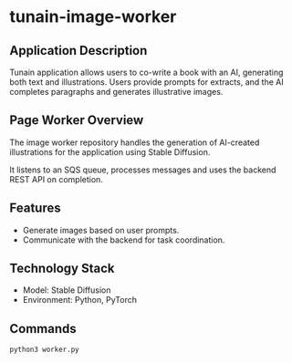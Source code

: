 # tunain-image-worker

## Application Description

Tunain application allows users to co-write a book with an AI, generating both text and illustrations. Users provide prompts for extracts, and the AI completes paragraphs and generates illustrative images.

## Page Worker Overview

The image worker repository handles the generation of AI-created illustrations for the application using Stable Diffusion.

It listens to an SQS queue, processes messages and uses the backend REST API on completion.

## Features

- Generate images based on user prompts.
- Communicate with the backend for task coordination.

## Technology Stack

- Model: Stable Diffusion
- Environment: Python, PyTorch

## Commands

```
python3 worker.py
```
